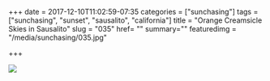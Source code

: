 +++
date = 2017-12-10T11:02:59-07:35
categories = ["sunchasing"]
tags = ["sunchasing", "sunset", "sausalito", "california"]
title = "Orange Creamsicle Skies in Sausalito"
slug = "035"
href= ""
summary=""
featuredimg = "/media/sunchasing/035.jpg"

+++

<img src="/media/sunchasing/035.jpg" />